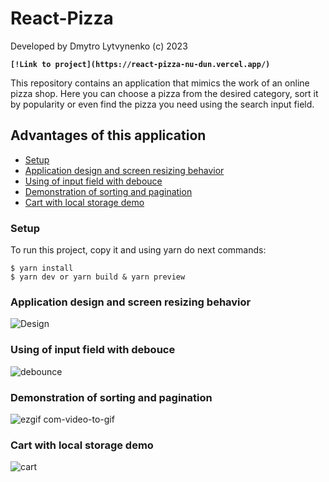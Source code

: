 # React-Pizza
Developed by Dmytro Lytvynenko (с) 2023

**`[!Link to project](https://react-pizza-nu-dun.vercel.app/)`**

This repository contains an application that mimics the work of an online pizza shop. Here you can choose a pizza from the desired category, sort it by popularity or even find the pizza you need using the search input field.

## Advantages of this application
* [Setup](#Setup)
* [Application design and screen resizing behavior](#Application-design-and-screen-resizing-behavior)
* [Using of input field with debouce](#Using-of-input-field-with-debouce)
* [Demonstration of sorting and pagination](#Demonstration-of-sorting-and-pagination)
* [Cart with local storage demo](#Cart-with-local-storage-demo)

### Setup
To run this project, copy it and using yarn do next commands:

```
$ yarn install
$ yarn dev or yarn build & yarn preview
```

### Application design and screen resizing behavior
![Design](https://github.com/Dimativ/React-Pizza/assets/88792228/0cccaa60-fd13-44d2-81f3-997312e3c5e3)
### Using of input field with debouce
![debounce](https://github.com/Dimativ/React-Pizza/assets/88792228/224d764f-9a97-41d1-a5d2-adb8f5500e3d)
### Demonstration of sorting and pagination
![ezgif com-video-to-gif](https://github.com/Dimativ/React-Pizza/assets/88792228/5d2dfc5c-3d9f-498d-b34f-0ca768b42321)
### Cart with local storage demo
![cart](https://github.com/Dimativ/React-Pizza/assets/88792228/15313cc6-69fb-49af-8d95-8fb7a5a34a99)
